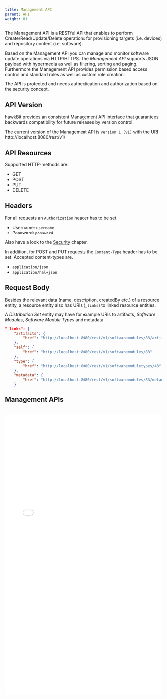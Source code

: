 ```yaml
---
title: Management API
parent: API
weight: 81
---
```


The Management API is a RESTful API that enables to perform Create/Read/Update/Delete operations for provisioning targets (i.e. devices) and repository content (i.e. software).
<!--more-->

Based on the Management API you can manage and monitor software update operations via HTTP/HTTPS. The _Management API_ supports JSON payload with hypermedia as well as filtering, sorting and paging. Furthermore the Management API provides permission based access control and standard roles as well as custom role creation.  

The API is protected and needs authentication and authorization based on the security concept.

## API Version

hawkBit provides an consistent Management API interface that guarantees backwards compatibility for future releases by version control.

The current version of the Management API is `version 1 (v1)` with the URI http://localhost:8080/rest/v1/

## API Resources

Supported HTTP-methods are:

- GET
- POST
- PUT
- DELETE

## Headers

For all requests an `Authorization` header has to be set.

* Username: `username`
* Password: `password`

Also have a look to the [Security](../../concepts/authentication/) chapter.

In addition, for POST and PUT requests the `Content-Type` header has to be set. Accepted content-types are.

* `application/json`
* `application/hal+json`

## Request Body

Besides the relevant data (name, description, createdBy etc.) of a resource entity, a resource entity also has URIs (`_links`) to linked resource entities.

A _Distribution Set_ entity may have for example URIs to artifacts, _Software Modules_, _Software Module Types_ and metadata.


```json
"_links": {
    "artifacts": {
        "href": "http://localhost:8080/rest/v1/softwaremodules/83/artifacts"
    },
    "self": {
        "href": "http://localhost:8080/rest/v1/softwaremodules/83"
    },
    "type": {
        "href": "http://localhost:8080/rest/v1/softwaremoduletypes/43"
    },
    "metadata": {
        "href": "http://localhost:8080/rest/v1/softwaremodules/83/metadata?offset=0&limit=50"
    }
```

## Management APIs


<iframe style="padding-top: 20px;" width="100%" height="900px" frameborder="0" src="../../rest-api/openapi.html"></iframe>
